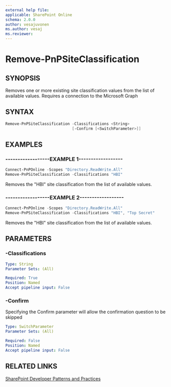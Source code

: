 ```yaml
---
external help file:
applicable: SharePoint Online
schema: 2.0.0
author: vesajuvonen
ms.author: vesaj
ms.reviewer:
---
```

# Remove-PnPSiteClassification

## SYNOPSIS
Removes one or more existing site classification values from the list of available values. Requires a connection to the Microsoft Graph

## SYNTAX 

```powershell
Remove-PnPSiteClassification -Classifications <String>
                             [-Confirm [<SwitchParameter>]]
```

## EXAMPLES

### ------------------EXAMPLE 1------------------
```powershell
Connect-PnPOnline -Scopes "Directory.ReadWrite.All"
Remove-PnPSiteClassification -Classifications "HBI"
```

Removes the "HBI" site classification from the list of available values.

### ------------------EXAMPLE 2------------------
```powershell
Connect-PnPOnline -Scopes "Directory.ReadWrite.All"
Remove-PnPSiteClassification -Classifications "HBI", "Top Secret"
```

Removes the "HBI" site classification from the list of available values.

## PARAMETERS

### -Classifications


```yaml
Type: String
Parameter Sets: (All)

Required: True
Position: Named
Accept pipeline input: False
```

### -Confirm
Specifying the Confirm parameter will allow the confirmation question to be skipped

```yaml
Type: SwitchParameter
Parameter Sets: (All)

Required: False
Position: Named
Accept pipeline input: False
```

## RELATED LINKS

[SharePoint Developer Patterns and Practices](http://aka.ms/sppnp)
